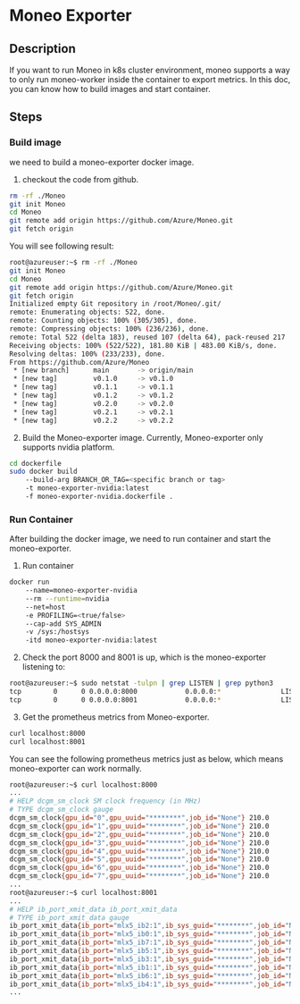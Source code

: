 Moneo Exporter
=====
Description
-----
If you want to run Moneo in k8s cluster environment, moneo supports a way to only run moneo-worker inside the container to export metrics. In this doc, you can know how to build images and start container.

Steps
-----
### Build image
we need to build a moneo-exporter docker image.
1. checkout the code from github.
```bash
rm -rf ./Moneo
git init Moneo
cd Moneo
git remote add origin https://github.com/Azure/Moneo.git
git fetch origin
```
You will see following result:
```bash
root@azureuser:~$ rm -rf ./Moneo
git init Moneo
cd Moneo
git remote add origin https://github.com/Azure/Moneo.git
git fetch origin
Initialized empty Git repository in /root/Moneo/.git/
remote: Enumerating objects: 522, done.
remote: Counting objects: 100% (305/305), done.
remote: Compressing objects: 100% (236/236), done.
remote: Total 522 (delta 183), reused 107 (delta 64), pack-reused 217
Receiving objects: 100% (522/522), 181.80 KiB | 483.00 KiB/s, done.
Resolving deltas: 100% (233/233), done.
From https://github.com/Azure/Moneo
 * [new branch]      main       -> origin/main
 * [new tag]         v0.1.0     -> v0.1.0
 * [new tag]         v0.1.1     -> v0.1.1
 * [new tag]         v0.1.2     -> v0.1.2
 * [new tag]         v0.2.0     -> v0.2.0
 * [new tag]         v0.2.1     -> v0.2.1
 * [new tag]         v0.2.2     -> v0.2.2
```
2. Build the Moneo-exporter image. Currently, Moneo-exporter only supports nvidia platform.
```bash
cd dockerfile
sudo docker build 
    --build-arg BRANCH_OR_TAG=<specific branch or tag>
    -t moneo-exporter-nvidia:latest
    -f moneo-exporter-nvidia.dockerfile .
```
### Run Container
After building the docker image, we need to run container and start the moneo-exporter.
1. Run container
```bash
docker run 
    --name=moneo-exporter-nvidia
    --rm --runtime=nvidia
    --net=host
    -e PROFILING=<true/false>
    --cap-add SYS_ADMIN 
    -v /sys:/hostsys
    -itd moneo-exporter-nvidia:latest
```
2. Check the port 8000 and 8001 is up, which is the moneo-exporter listening to:
```bash
root@azureuser:~$ sudo netstat -tulpn | grep LISTEN | grep python3
tcp        0      0 0.0.0.0:8000            0.0.0.0:*               LISTEN      94787/python3       
tcp        0      0 0.0.0.0:8001            0.0.0.0:*               LISTEN      94788/python3  
```
3. Get the prometheus metrics from Moneo-exporter.
```bash
curl localhost:8000
curl localhost:8001
```
You can see the following prometheus metrics just as below, which means moneo-exporter can work normally.
```bash
root@azureuser:~$ curl localhost:8000
...
# HELP dcgm_sm_clock SM clock frequency (in MHz)
# TYPE dcgm_sm_clock gauge
dcgm_sm_clock{gpu_id="0",gpu_uuid="********",job_id="None"} 210.0
dcgm_sm_clock{gpu_id="1",gpu_uuid="********",job_id="None"} 210.0
dcgm_sm_clock{gpu_id="2",gpu_uuid="********",job_id="None"} 210.0
dcgm_sm_clock{gpu_id="3",gpu_uuid="********",job_id="None"} 210.0
dcgm_sm_clock{gpu_id="4",gpu_uuid="********",job_id="None"} 210.0
dcgm_sm_clock{gpu_id="5",gpu_uuid="********",job_id="None"} 210.0
dcgm_sm_clock{gpu_id="6",gpu_uuid="********",job_id="None"} 210.0
dcgm_sm_clock{gpu_id="7",gpu_uuid="********",job_id="None"} 210.0
...
root@azureuser:~$ curl localhost:8001
...
# HELP ib_port_xmit_data ib_port_xmit_data
# TYPE ib_port_xmit_data gauge
ib_port_xmit_data{ib_port="mlx5_ib2:1",ib_sys_guid="********",job_id="None"} 0.0
ib_port_xmit_data{ib_port="mlx5_ib0:1",ib_sys_guid="********",job_id="None"} 0.0
ib_port_xmit_data{ib_port="mlx5_ib7:1",ib_sys_guid="********",job_id="None"} 0.0
ib_port_xmit_data{ib_port="mlx5_ib5:1",ib_sys_guid="********",job_id="None"} 0.0
ib_port_xmit_data{ib_port="mlx5_ib3:1",ib_sys_guid="********",job_id="None"} 0.0
ib_port_xmit_data{ib_port="mlx5_ib1:1",ib_sys_guid="********",job_id="None"} 0.0
ib_port_xmit_data{ib_port="mlx5_ib6:1",ib_sys_guid="********",job_id="None"} 0.0
ib_port_xmit_data{ib_port="mlx5_ib4:1",ib_sys_guid="********",job_id="None"} 0.0
...
```